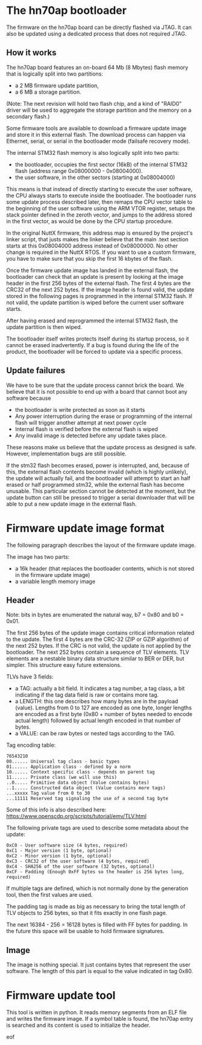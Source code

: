 The hn70ap bootloader
=====================

The firmware on the hn70ap board can be directly flashed via JTAG. It can also
be updated using a dedicated process that does not required JTAG.

How it works
------------

The hn70ap board features an on-board 64 Mb (8 Mbytes) flash memory that is
logically split into two partitions:

 * a 2 MB firmware update partition,
 * a 6 MB a storage partition.

(Note: The next revision will hold two flash chip, and a kind of "RAID0" driver
will be used to aggregate the storage partition and the memory on a secondary
flash.)

Some firmware tools are available to download a firmware update image and store
it in this external flash. The download process can happen via Ethernet, serial,
or serial in the bootloader mode (failsafe recovery mode).

The internal STM32 flash memory is also logically split into two parts:
 * the bootloader, occupies the first sector (16kB) of the internal STM32 flash
(address range 0x08000000 - 0x08004000).
 * the user software, in the other sectors (starting at 0x08004000)

This means is that instead of directly starting to execute the user
software, the CPU always starts to execute inside the bootloader. The bootloader
runs some update process described later, then remaps the CPU vector table to
the beginning of the user software using the ARM VTOR register, setups the
stack pointer defined in the zeroth vector, and jumps to the address stored in
the first vector, as would be done by the CPU startup procedure.

In the original NuttX firmware, this address map is ensured by the project's
linker script, that justs makes the linker believe that the main .text section
starts at this 0x08004000 address instead of 0x08000000. No other change is
required in the NuttX RTOS. If you want to use a custom firmware, you have to
make sure that you skip the first 16 kbytes of the flash.

Once the firmware update image has landed in the external flash, the bootloader
can check that an update is present by looking at the image header in the first
256 bytes of the external flash. The first 4 bytes are the CRC32 of the next
252 bytes. If the image header is found valid, the update stored in the
following pages is programmed in the internal STM32 flash. If not valid, the
update partition is wiped before the current user software starts.

After having erased and reprogrammed the internal STM32 flash, the update
partition is then wiped.

The bootloader itself writes protects itself during its startup process, so it
cannot be erased inadvertently. If a bug is found during the life of the
product, the bootloader will be forced to update via a specific process.

Update failures
---------------

We have to be sure that the update process cannot brick the board. We believe
that it is not possible to end up with a board that cannot boot any software
because
 * the bootloader is write protected as soon as it starts
 * Any power interruption during the erase or programming of the internal
flash will trigger another attempt at next power cycle
 * Internal flash is verified before the external flash is wiped
 * Any invalid image is detected before any update takes place.

These reasons make us believe that the update process as designed is safe.
However, implementation bugs are still possible.

If the stm32 flash becomes erased, power is interrupted, and, because of this,
the external flash contents become invalid (which is highly unlikely), the
update will actually fail, and the bootloader will attempt to start an half
erased or half programmed stm32, while the external flash has become
unusable. This particular section cannot be detected at the
moment, but the update button can still be pressed to trigger a serial
downloader that will be able to put a new update image in the external flash.

Firmware update image format
============================

The following paragraph describes the layout of the firmware update image.

The image has two parts:
 * a 16k header (that replaces the bootloader contents, which is not stored in
the firmware update image)
 * a variable length memory image

Header
------

Note: bits in bytes are enumerated the natural way, b7 = 0x80 and b0 = 0x01.

The first 256 bytes of the update image contains critical information related
to the update. The first 4 bytes are the CRC-32 (ZIP or GZIP algorithm) of the
next 252 bytes. If the CRC is not valid, the update is not applied by the
bootloader.
The next 252 bytes contain a sequence of TLV elements. TLV elements are a
nestable binary data structure similar to BER or DER, but simpler. This
structure easy future extensions.

TLVs have 3 fields:
 * a TAG: actually a bit field. It indicates a tag number, a tag class, a bit
indicating if the tag data field is raw or contains more tag.
* a LENGTH: this one describes how many bytes are in the payload (value).
Lengths from 0 to 127 are encoded as one byte, longer lengths are encoded as a
first byte (0x80 + number of bytes needed to encode actual length) followed by actual
length encoded in that number of bytes.
* a VALUE: can be raw bytes or nested tags according to the TAG.

Tag encoding table:
```
76543210
00...... Universal tag class - basic types
01...... Application class - defined by a norm
10...... Context specific class - depends on parent tag
11...... Private class (we will use this)
..0..... Primitive data object (Value contains bytes)
..1..... Constructed data object (Value contains more tags)
...xxxxx Tag value from 0 to 30
...11111 Reserved tag signaling the use of a second tag byte
```

Some of this info is also described here:
https://www.openscdp.org/scripts/tutorial/emv/TLV.html

The following private tags are used to describe some metadata about the update:
```
0xC0 - User software size (4 bytes, required)
0xC1 - Major version (1 byte, optional)
0xC2 - Minor version (1 byte, optional)
0xC3 - CRC32 of the user software (4 bytes, required)
0xC4 - SHA256 of the user software (32 bytes, optional)
0xCF - Padding (Enough 0xFF bytes so the header is 256 bytes long, required)
```

If multiple tags are defined, which is not normally done by the generation
tool, then the first values are used.

The padding tag is made as big as necessary to bring the total length of TLV
objects to 256 bytes, so that it fits exactly in one flash page.

The next 16384 - 256 = 16128 bytes is filled with FF bytes for padding. In
the future this space will be usable to hold firmware signatures.

Image
-----
The image is nothing special. It just contains bytes that represent the user
software. The length of this part is equal to the value indicated in tag 0x80.

Firmware update tool
====================

This tool is written in python. It reads memory segments from an ELF file and
writes the firmware image. If a symbol table is found, the hn70ap entry is
searched and its content is used to initialize the header.

eof

